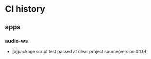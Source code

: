 # CI history


## apps

### audio-ws

- [x]package script test passed at clear project source(version:0.1.0)
